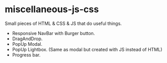 # miscellaneous-js-css

Small pieces of HTML & CSS & JS that do useful things.

- Responsive NavBar with Burger button.
- DragAndDrop.
- PopUp Modal.
- PopUp Lightbox. (Same as modal but created with JS instead of HTML)
- Progress bar.
